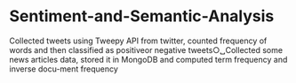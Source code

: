 # Sentiment-and-Semantic-Analysis
Collected tweets using Tweepy API from twitter, counted frequency of words and then classified as positiveor negative tweets○␣Collected some news articles data, stored it in MongoDB and computed term frequency and inverse docu-ment frequency
